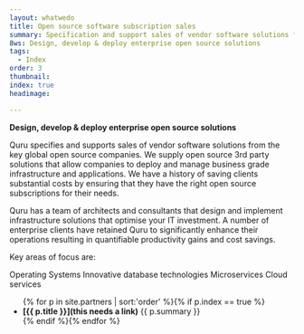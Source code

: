 ```yaml
---
layout: whatwedo
title: Open source software subscription sales
summary: Specification and support sales of vendor software solutions from the key global open source companies.
8ws: Design, develop & deploy enterprise open source solutions
tags:
  - Index
order: 3
thumbnail:
index: true
headimage:

---
```

**Design, develop & deploy enterprise open source solutions**

Quru specifies and supports sales of vendor software solutions from the key global open source companies. We supply open source 3rd party solutions that allow companies to deploy and manage business grade infrastructure and applications. We have a history of saving clients substantial costs by ensuring that they have the right open source subscriptions for their needs.

Quru has a team of architects and consultants that design and implement infrastructure solutions that optimise your IT investment. A number of enterprise clients have retained Quru to significantly enhance their operations resulting in quantifiable productivity gains and cost savings.

Key areas of focus are:

Operating Systems
Innovative database technologies
Microservices
Cloud services

<ul class="partners">
{% for p in site.partners  | sort:'order' %}{% if p.index == true %}<li><b>[{{ p.title }}](this needs a link)</b> {{ p.summary }}</li>{% endif %}{% endfor %}
</ul>
